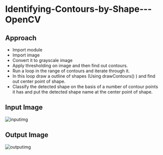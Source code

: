 # Identifying-Contours-by-Shape---OpenCV

## Approach
- Import module
- Import image
- Convert it to grayscale image
- Apply thresholding on image and then find out contours.
- Run a loop in the range of contours and iterate through it.
- In this loop draw a outline of shapes (Using drawContours() ) and find out center point of shape.
- Classify the detected shape on the basis of a number of contour points it has and put the detected shape name at the center point of shape.


## Input Image

![inputimg](https://user-images.githubusercontent.com/69342524/155849771-8b699fe0-5709-4a35-a1f7-c8962fc78b32.PNG)

## Output Image

![outputimg](https://user-images.githubusercontent.com/69342524/155849851-2a0ecc27-47e5-40f6-a470-a688dcc047d6.PNG)

